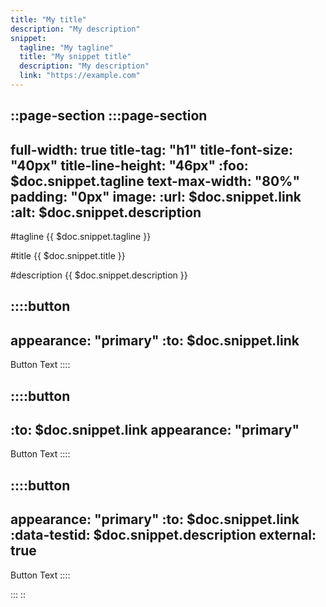 ```yaml
---
title: "My title"
description: "My description"
snippet:
  tagline: "My tagline"
  title: "My snippet title"
  description: "My description"
  link: "https://example.com"
---
```


::page-section
:::page-section
---
full-width: true
title-tag: "h1"
title-font-size: "40px"
title-line-height: "46px"
:foo: $doc.snippet.tagline
text-max-width: "80%"
padding: "0px"
image:
  :url: $doc.snippet.link
  :alt: $doc.snippet.description
---
#tagline
{{ $doc.snippet.tagline }}

#title
{{ $doc.snippet.title }}

#description
{{ $doc.snippet.description }}

::::button
---
appearance: "primary"
:to: $doc.snippet.link
---
Button Text
::::

::::button
---
:to: $doc.snippet.link
appearance: "primary"
---
Button Text
::::

::::button
---
appearance: "primary"
:to: $doc.snippet.link
:data-testid: $doc.snippet.description
external: true
---
Button Text
::::

:::
::
